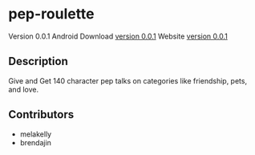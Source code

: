 pep-roulette
============
Version 0.0.1 
Android Download [version 0.0.1](http://peproulette.herokuapp.com/download "Android Download")
Website [version 0.0.1](http://peproulette.herokuapp.com/ "Website")

Description
-----------
Give and Get 140 character pep talks on categories like friendship, pets, and love.

Contributors
-----------
*   melakelly
*   brendajin